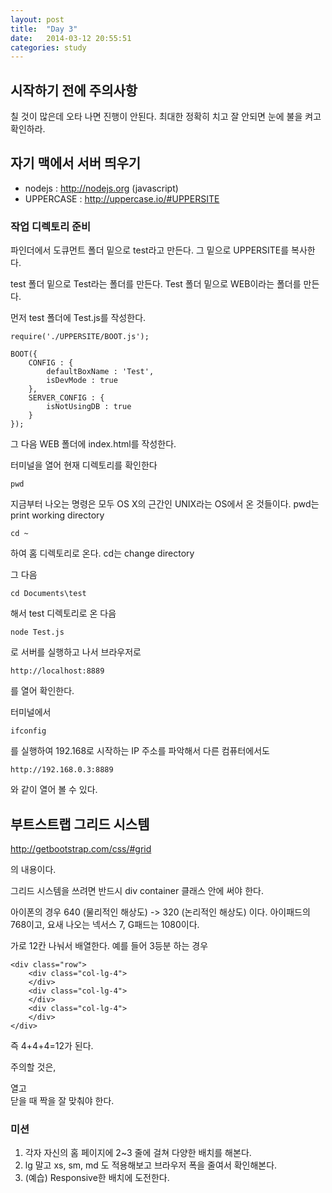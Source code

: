 ```yaml
---
layout: post
title:  "Day 3"
date:   2014-03-12 20:55:51
categories: study
---
```

## 시작하기 전에 주의사항

칠 것이 많은데 오타 나면 진행이 안된다.
최대한 정확히 치고 잘 안되면 눈에 불을 켜고 확인하라.

## 자기 맥에서 서버 띄우기

 * nodejs : http://nodejs.org (javascript)
 * UPPERCASE : http://uppercase.io/#UPPERSITE

### 작업 디렉토리 준비

파인더에서 도큐먼트 폴더 밑으로 test라고 만든다.
그 밑으로 UPPERSITE를 복사한다.

test 폴더 밑으로 Test라는 폴더를 만든다.
Test 폴더 밑으로 WEB이라는 폴더를 만든다.

먼저 test 폴더에 Test.js를 작성한다.

    require('./UPPERSITE/BOOT.js');

    BOOT({
        CONFIG : {
            defaultBoxName : 'Test',
            isDevMode : true
        },
        SERVER_CONFIG : {
            isNotUsingDB : true
        }
    });

그 다음 WEB 폴더에 index.html를 작성한다.

터미널을 열어 현재 디렉토리를 확인한다

    pwd

지금부터 나오는 명령은 모두 OS X의 근간인 UNIX라는 OS에서
온 것들이다. pwd는 print working directory

    cd ~

하여 홈 디렉토리로 온다. cd는 change directory

그 다음

    cd Documents\test

해서 test 디렉토리로 온 다음

    node Test.js

로 서버를 실행하고 나서 브라우저로

    http://localhost:8889

를 열어 확인한다.

터미널에서

    ifconfig

를 실행하여 192.168로 시작하는 IP 주소를 파악해서
다른 컴퓨터에서도

    http://192.168.0.3:8889

와 같이 열어 볼 수 있다.

## 부트스트랩 그리드 시스템

http://getbootstrap.com/css/#grid

의 내용이다.

그리드 시스템을 쓰려면 반드시 div container 클래스 안에 써야 한다.

아이폰의 경우 640 (물리적인 해상도) -> 320 (논리적인 해상도) 이다.
아이패드의 768이고, 요새 나오는 넥서스 7, G패드는 1080이다.

가로 12칸 나눠서 배열한다. 예를 들어 3등분 하는 경우

    <div class="row">
        <div class="col-lg-4">
        </div>
        <div class="col-lg-4">
        </div>
        <div class="col-lg-4">
        </div>
    </div>

즉 4+4+4=12가 된다.

주의할 것은, <div>열고 </div>닫을 때 짝을 잘 맞춰야 한다.

### 미션

 1. 각자 자신의 홈 페이지에 2~3 줄에 걸쳐 다양한 배치를 해본다.
 2. lg 말고 xs, sm, md 도 적용해보고 브라우저 폭을 줄여서 확인해본다.
 3. (예습) Responsive한 배치에 도전한다.
